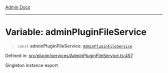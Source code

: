 [Admin Docs](/)

***

# Variable: adminPluginFileService

> `const` **adminPluginFileService**: [`AdminPluginFileService`](plugin\services\AdminPluginFileService\README\classes\AdminPluginFileService.md)

Defined in: [src/plugin/services/AdminPluginFileService.ts:457](https://github.com/PalisadoesFoundation/talawa-admin/blob/main/src/plugin/services/AdminPluginFileService.ts#L457)

Singleton instance export
